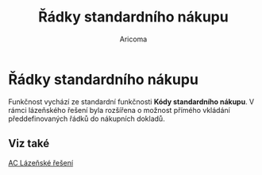 ﻿---
    title: "Řádky standardního nákupu"
    author: Aricoma
    ms.date: 04/30/2018
    ms.topic: article
    ms.prod: dynamics-nav-2017
    ms.contentlocale: cs-cz
    ms.lasthandoff: 04/30/2018
---

# Řádky standardního nákupu

Funkčnost vychází ze standardní funkčnosti **Kódy standardního nákupu**. V rámci lázeňského řešení byla rozšířena o možnost přímého vkládání předdefinovaných řádků do nákupních dokladů.  

## <a name="see-also"></a>Viz také
[AC Lázeňské řešení](ac-spa-solution.md)